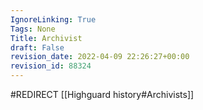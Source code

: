 ```yaml
---
IgnoreLinking: True
Tags: None
Title: Archivist
draft: False
revision_date: 2022-04-09 22:26:27+00:00
revision_id: 88324
---
```


#REDIRECT [[Highguard history#Archivists]]